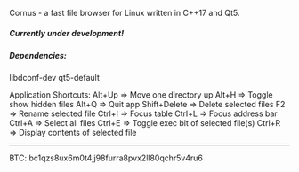 Cornus - a fast file browser for Linux written in C++17 and Qt5.

##### Currently under development!


##### Dependencies:
libdconf-dev qt5-default

Application Shortcuts:
Alt+Up => Move one directory up
Alt+H => Toggle show hidden files
Alt+Q => Quit app
Shift+Delete => Delete selected files
F2 => Rename selected file
Ctrl+I => Focus table
Ctrl+L => Focus address bar
Ctrl+A => Select all files
Ctrl+E => Toggle exec bit of selected file(s)
Ctrl+R => Display contents of selected file

---
BTC: bc1qzs8ux6m0t4jj98furra8pvx2ll80qchr5v4ru6
